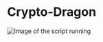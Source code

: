 # Crypto-Dragon

![Image of the script running](https://media.discordapp.net/attachments/404917459938705408/761452017200791572/unknown.png)
